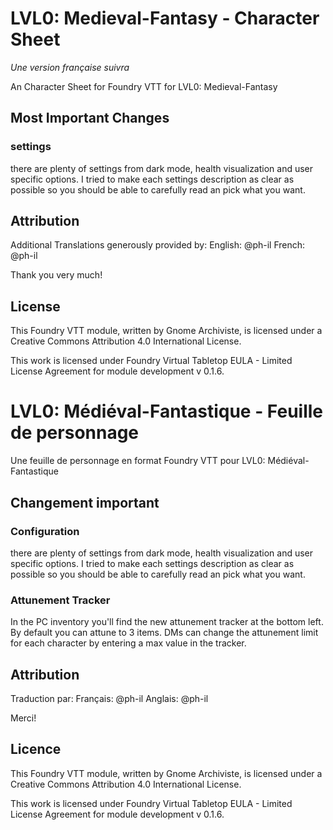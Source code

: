 # LVL0: Medieval-Fantasy - Character Sheet
*Une version française suivra*

An Character Sheet for Foundry VTT for LVL0: Medieval-Fantasy

## Most Important Changes

### settings
there are plenty of settings from dark mode, health visualization and user specific options.
I tried to make each settings description as clear as possible so you should be able to carefully
read an pick what you want.


## Attribution
Additional Translations generously provided by:
English: @ph-il
French: @ph-il

Thank you very much!

## License
This Foundry VTT module, written by Gnome Archiviste, is licensed under a Creative Commons
Attribution 4.0 International License.

This work is licensed under Foundry Virtual Tabletop EULA -
Limited License Agreement for module development v 0.1.6.

# LVL0: Médiéval-Fantastique - Feuille de personnage

Une feuille de personnage en format Foundry VTT pour LVL0: Médiéval-Fantastique

## Changement important

### Configuration
there are plenty of settings from dark mode, health visualization and user specific options.
I tried to make each settings description as clear as possible so you should be able to carefully
read an pick what you want.

### Attunement Tracker
In the PC inventory you'll find the new attunement tracker at the bottom left. By default you can attune to 3 items. DMs can change the attunement limit for each character by entering a max value in the tracker.

## Attribution

Traduction par:
Français: @ph-il
Anglais: @ph-il

Merci!

## Licence
This Foundry VTT module, written by Gnome Archiviste, is licensed under a Creative Commons
Attribution 4.0 International License.

This work is licensed under Foundry Virtual Tabletop EULA -
Limited License Agreement for module development v 0.1.6.
